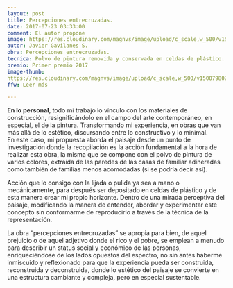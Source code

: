```yaml
---
layout: post
title: Percepciones entrecruzadas.
date: 2017-07-23 03:33:00
comment: El autor propone
image: https://res.cloudinary.com/magnvs/image/upload/c_scale,w_500/v1500797310/DSC07600_m9cnzf.jpg
autor: Javier Gavilanes S.
obra: Percepciones entrecruzadas.
tecnica: Polvo de pintura removida y conservada en celdas de plástico.
premio: Primer premio 2017
image-thumb:
https://res.cloudinary.com/magnvs/image/upload/c_scale,w_500/v1500798022/020_Percepciones_entrecruzadas_t2rnwh.jpg
ffw: Leer más

---
```


<p><strong>En lo personal</strong>, todo mi trabajo lo vínculo con los materiales de construcción, resignificándolo en el campo del arte contemporáneo, en especial, el de la pintura. Transformando mi experiencia, en obras que van más allá de lo estético, discursando entre lo constructivo y lo minimal. <br />En este caso, mi propuesta aborda el paisaje desde un punto de investigación donde la recopilación es la acción fundamental a la hora de realizar esta obra, la misma que se compone con el polvo de pintura de varios colores, extraída de las paredes de las casas de familiar adineradas como también de familias menos acomodadas (si se podría decir así).</p>

Acción que lo consigo con la lijada o pulida ya sea a mano o mecánicamente, para después ser depositado en celdas de plástico y de esta manera crear mi propio horizonte. Dentro de una mirada perceptiva del paisaje, modificando la manera de entender, abordar y experimentar este concepto sin conformarme de reproducirlo a través de la técnica de la representación.

La obra “percepciones entrecruzadas” se apropia para bien, de aquel prejuicio o de aquel adjetivo donde el rico y el pobre, se emplean a menudo para describir un status social y económico de las personas, enriqueciéndose de los lados opuestos del espectro, no sin antes haberme inmiscuido y reflexionado para que la experiencia pueda ser construida, reconstruida y deconstruida, donde lo estético del paisaje se convierte en una estructura cambiante y compleja, pero en especial sustentable.
